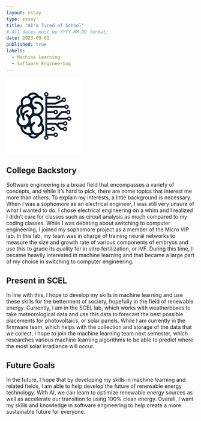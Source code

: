 ```yaml
---
layout: essay
type: essay
title: "AI'm Tired of School"
# All dates must be YYYY-MM-DD format!
date: 2023-09-01
published: true
labels:
  - Machine Learning
  - Software Engineering
---
```


<img width="200px" class="rounded float-start pe-4" src="../img/machinelearning.png">

## College Backstory

Software engineering is a broad field that encompasses a variety of concepts, and while it’s hard to pick, there are some topics that interest me more than others. To explain my interests, a little background is necessary. When I was a sophomore as an electrical engineer, I was still very unsure of what I wanted to do. I chose electrical engineering on a whim and I realized I didn’t care for classes such as circuit analysis as much compared to my coding classes. While I was debating about switching to computer engineering, I joined my sophomore project as a member of the Micro VIP lab. In this lab, my team was in charge of training neural networks to measure the size and growth rate of various components of embryos and use this to grade its quality for in vitro fertilization, or IVF. During this time, I became heavily interested in machine learning and that became a large part of my choice in switching to computer engineering. 

## Present in SCEL

In line with this, I hope to develop my skills in machine learning and use these skills for the betterment of society, hopefully in the field of renewable energy. Currently, I am in the SCEL lab, which works with weatherboxes to take meteorological data and use this data to forecast the best possible placements for photovoltaics, or solar panels. While I am currently in the firmware team, which helps with the collection and storage of the data that we collect, I hope to join the machine learning team next semester, which researches various machine learning algorithms to be able to predict where the most solar irradiance will occur.

## Future Goals

In the future, I hope that by developing my skills in machine learning and related fields, I am able to help develop the future of renewable energy technology. With AI, we can learn to optimize renewable energy sources as well as accelerate our transition to using 100% clean energy. Overall, I want my skills and knowledge in software engineering to help create a more sustainable future for everyone.

